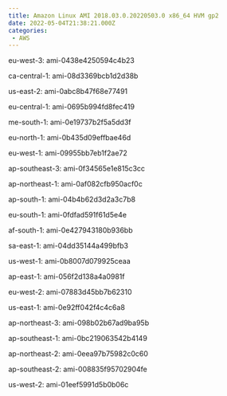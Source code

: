 ```yaml
---
title: Amazon Linux AMI 2018.03.0.20220503.0 x86_64 HVM gp2
date: 2022-05-04T21:38:21.000Z
categories:
 - AWS
---
```


eu-west-3: ami-0438e4250594c4b23

ca-central-1: ami-08d3369bcb1d2d38b

us-east-2: ami-0abc8b47f68e77491

eu-central-1: ami-0695b994fd8fec419

me-south-1: ami-0e19737b2f5a5dd3f

eu-north-1: ami-0b435d09effbae46d

eu-west-1: ami-09955bb7eb1f2ae72

ap-southeast-3: ami-0f34565e1e815c3cc

ap-northeast-1: ami-0af082cfb950acf0c

ap-south-1: ami-04b4b62d3d2a3c7b8

eu-south-1: ami-0fdfad591f61d5e4e

af-south-1: ami-0e427943180b936bb

sa-east-1: ami-04dd35144a499bfb3

us-west-1: ami-0b8007d079925ceaa

ap-east-1: ami-056f2d138a4a0981f

eu-west-2: ami-07883d45bb7b62310

us-east-1: ami-0e92ff042f4c4c6a8

ap-northeast-3: ami-098b02b67ad9ba95b

ap-southeast-1: ami-0bc219063542b4149

ap-northeast-2: ami-0eea97b75982c0c60

ap-southeast-2: ami-008835f95702904fe

us-west-2: ami-01eef5991d5b0b06c

